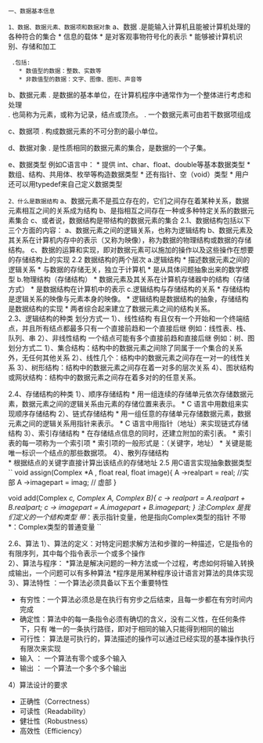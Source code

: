 
`一、数据基本信息`

`1、数据、数据元素、数据项和数据对象`
  a、数据 
     .是能输入计算机且能被计算机处理的各种符合的集合
       * 信息的载体
       * 是对客观事物符号化的表示
       * 能够被计算机识别、存储和加工
     
     .包括:
       * 数值型的数据：整数、实数等
       * 非数值型的数据：文字、图像、图形、声音等
     
  b、数据元素
     . 是数据的基本单位，在计算机程序中通常作为一个整体进行考虑和处理      
     . 也简称为元素，或称为记录，结点或顶点。 
     . 一个数据元素可由若干数据项组成
     
  c、数据项
     . 构成数据元素的不可分割的最小单位。
     
  d、数据对象
     . 是性质相同的数据元素的集合，是数据的一个子集。   
     
  e、数据类型
     例如C语言中：
      * 提供 int、char、float、double等基本数据类型
      * 数组、结构、共用体、枚举等构造数据类型
      * 还有指针、空（void）类型
      * 用户还可以用typedef来自己定义数据类型  
     
`2、什么是数据结构`
   a、数据元素不是孤立存在的，它们之间存在着某种关系，数据元素相互之间的关系成为结构
   b、是指相互之间存在一种或多种特定关系的数据元素集合
   c、或者说，数据结构是带结构的数据元素的集合
2.1、数据结构包括以下三个方面的内容：
   a、数据元素之间的逻辑关系，也称为逻辑结构
   b、数据元素及其关系在计算机内存中的表示（又称为映像），称为数据的物理结构或数据的存储结构。
   c、数据的运算和实现，即对数据元素可以施加的操作以及这些操作在想要的存储结构上的实现
2.2 数据结构的两个层次
   a.逻辑结构 
     * 描述数据元素之间的逻辑关系
     * 与数据的存储无关，独立于计算机
     * 是从具体问题抽象出来的数学模型
   b.物理结构（存储结构）
     * 数据元素及其关系在计算机存储器中的结构（存储方式）
     * 是数据结构在计算机中的表示
   c.逻辑结构与存储结构的关系
     * 存储结构是逻辑关系的映像与元素本身的映像。
     * 逻辑结构是数据结构的抽象，存储结构是数据结构的实现
     * 两者综合起来建立了数据元素之间的结构关系。    
2.3、逻辑结构的种类
    划分方式一
    1）、线性结构
        有且仅有一个开始和一个终端结点，并且所有结点都最多只有一个直接前趋和一个直接后继
         例如：线性表、栈、队列、串
    2）、非线性结构
        一个结点可能有多个直接前趋和直接后继
         例如：树、图           
    划分方式二
    1）、集合结构：结构中的数据元素之间除了同属于一个集合的关系外，无任何其他关系
    2）、线性几个：结构中的数据元素之间存在一对一的线性关系
    3）、树形结构：结构中的数据元素之间存在着一对多的层次关系
    4）、图状结构或网状结构：结构中的数据元素之间存在着多对的的任意关系。
    
2.4、存储结构的种类
    1）、顺序存储结构
         * 用一组连续的存储单元依次存储数据元素，数据元素之间的逻辑关系由元素的存储位置来表示。
         * C 语言中用数组来实现顺序存储结构
    2）、链式存储结构
        * 用一组任意的存储单元存储数据元素，数据元素之间的逻辑关系用指针来表示。
        * C 语言中用指针（地址）来实现链式存储结构
    3）、索引存储结构
       * 在存储结点信息的同时，还建立附加的索引表。
       * 索引表的每一项称为一个索引项
       * 索引项的一般形式是：（关键字，地址）
       * 关键是能唯一标识一个结点的那些数据项。
    4）、散列存储结构     
       * 根据结点的关键字直接计算出该结点的存储地址
2.5 用C语言实现抽象数据类型
``
 void assign(Complex *A , float real, float image){
   A ->realpart = real; //实部
   A ->imagepart = imag; // 虚部
 }
 
 void add(Complex *c, Complex A, Complex B){
   c -> realpart = A.realpart + B.realpart;
   c -> imagepart = A.imagepart + B.imagepart;
 }
 注:Complex 是我们定义的一个结构类型
  带*：表示指针变量，他是指向Complex类型的指针
  不带*：Complex类型的普通变量
``     
     
2.6、算法
 1）、算法的定义：对特定问题求解方法和步骤的一种描述，它是指令的有限序列，其中每个指令表示一个或多个操作     
 2）、算法与程序：
   *算法是解决问题的一种方法或一个过程，考虑如何将输入转换成输出，一个问题可以有多种算法
   *程序是用某种程序设计语言对算法的具体实现
 3）、算法特性 ：一个算法必须具备以下五个重要特性
  * 有穷性：一个算法必须总是在执行有穷步之后结束，且每一步都在有穷时间内完成
  * 确定性：算法中的每一条指令必须有确切的含义，没有二义性，在任何条件下，只有
       唯一的一条执行路径，即对于相同的输入只能得到相同的输出
  * 可行性： 算法是可执行的，算法描述的操作可以通过已经实现的基本操作执行有限次来实现
  * 输入 ： 一个算法有零个或多个输入
  * 输出 ： 一个算法一个多个多个输出
      
 4）算法设计的要求
  * 正确性（Correctness）
  * 可读性（Readability）
  * 健壮性（Robustness）
  * 高效性（Efficiency）              
